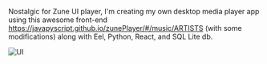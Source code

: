 Nostalgic for Zune UI player, I'm creating my own desktop media player app using this awesome 
front-end https://javapyscript.github.io/zunePlayer/#/music/ARTISTS  (with some modifications) along 
with Eel, Python, React, and SQL Lite db.

![UI]("ui-capture-9-27-20.png")
